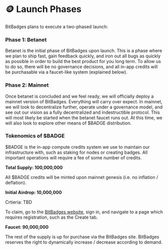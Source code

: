 # 🪙 Launch Phases

BitBadges plans to execute a two-phased launch:

### **Phase 1: Betanet**&#x20;

Betanet is the initial phase of BitBadges upon launch. This is a phase where we plan to ship fast, gain feedback quickly, and iron out all bugs as quickly as possible in order to build the best product for you long term. To allow us to do so, there will be no governance decisions, and all in-app credits will be purchasable via a faucet-like system (explained below).

### **Phase 2: Mainnet**

Once betanet is concluded and we feel ready, we will officially deploy a mainnet version of BitBadges. Everything will carry over expect. In mainnet, we will look to decentralize further, operate under a governance model, and see out our vision as a fully decentralized and indestructible protocol. This will most likely be started when the betanet faucet runs out. At this time, we will also look to explore other means of $BADGE distribution.

### **Tokenomics of $BADGE**

$BADGE is the in-app compute credits system we use to maintain our infrastructure with, such as staking for nodes or creating badges. All important operations will require a fee of some number of credits.

**Total Supply: 100,000,000**

All $BADGE credits will be minted upon mainnet genesis (i.e. no inflation / deflation).&#x20;

**Initial Airdrop: 10,000,000**

Crtieria: TBD

To claim, go to the [BitBadges website](https://bitbadges.io), sign in, and navigate to a page which requires registration, such as the Create tab.

**Faucet: 90,000,000**

The rest of the supply is up for purchase via the BitBadges site. BitBadges reserves the right to dynamically increase / decrease according to demand.&#x20;
